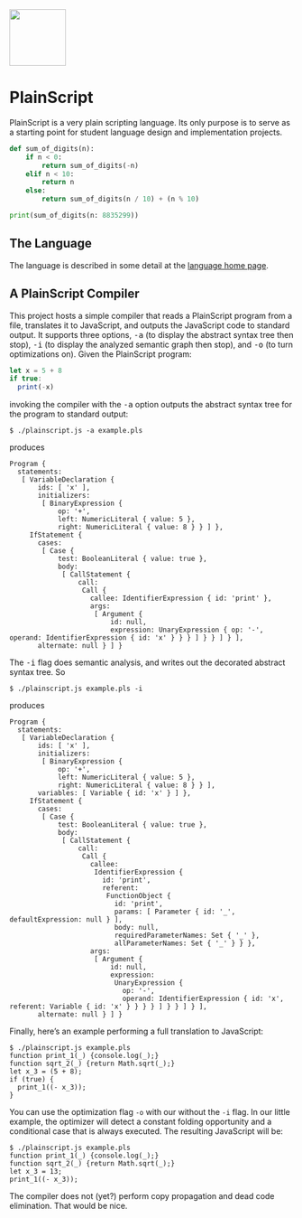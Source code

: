 <img src="https://raw.githubusercontent.com/rtoal/plainscript/master/docs/plainscript-logo.png" width=100 height=100>

# PlainScript

PlainScript is a very plain scripting language. Its only purpose is to serve as a starting point for student language design and implementation projects.

```python
def sum_of_digits(n):
    if n < 0:
        return sum_of_digits(-n)
    elif n < 10:
        return n
    else:
        return sum_of_digits(n / 10) + (n % 10)

print(sum_of_digits(n: 8835299))
```

## The Language

The language is described in some detail at the <a href="https://rtoal.github.io/plainscript/">language home page</a>.</p>

## A PlainScript Compiler

This project hosts a simple compiler that reads a PlainScript program from a file, translates it to JavaScript, and outputs the JavaScript code to standard output. It supports three options, <tt>-a</tt> (to display the abstract syntax tree then stop), <tt>-i</tt> (to display the analyzed semantic graph then stop), and <tt>-o</tt> (to turn optimizations on). Given the PlainScript program:

```javascript
let x = 5 + 8
if true:
  print(-x)
```

invoking the compiler with the <tt>-a</tt> option outputs the abstract syntax tree for the program to standard output:
```
$ ./plainscript.js -a example.pls
```
produces
```
Program {
  statements:
   [ VariableDeclaration {
       ids: [ 'x' ],
       initializers:
        [ BinaryExpression {
            op: '+',
            left: NumericLiteral { value: 5 },
            right: NumericLiteral { value: 8 } } ] },
     IfStatement {
       cases:
        [ Case {
            test: BooleanLiteral { value: true },
            body:
             [ CallStatement {
                 call:
                  Call {
                    callee: IdentifierExpression { id: 'print' },
                    args:
                     [ Argument {
                         id: null,
                         expression: UnaryExpression { op: '-', operand: IdentifierExpression { id: 'x' } } } ] } } ] } ],
       alternate: null } ] }
```
The <tt>-i</tt> flag does semantic analysis, and writes out the decorated abstract syntax tree. So

```
$ ./plainscript.js example.pls -i
```

produces

```
Program {
  statements:
   [ VariableDeclaration {
       ids: [ 'x' ],
       initializers:
        [ BinaryExpression {
            op: '+',
            left: NumericLiteral { value: 5 },
            right: NumericLiteral { value: 8 } } ],
       variables: [ Variable { id: 'x' } ] },
     IfStatement {
       cases:
        [ Case {
            test: BooleanLiteral { value: true },
            body:
             [ CallStatement {
                 call:
                  Call {
                    callee:
                     IdentifierExpression {
                       id: 'print',
                       referent:
                        FunctionObject {
                          id: 'print',
                          params: [ Parameter { id: '_', defaultExpression: null } ],
                          body: null,
                          requiredParameterNames: Set { '_' },
                          allParameterNames: Set { '_' } } },
                    args:
                     [ Argument {
                         id: null,
                         expression:
                          UnaryExpression {
                            op: '-',
                            operand: IdentifierExpression { id: 'x', referent: Variable { id: 'x' } } } } ] } } ] } ],
       alternate: null } ] }
```

Finally, here’s an example performing a full translation to JavaScript:

```
$ ./plainscript.js example.pls
function print_1(_) {console.log(_);}
function sqrt_2(_) {return Math.sqrt(_);}
let x_3 = (5 + 8);
if (true) {
  print_1((- x_3));
}
```

You can use the optimization flag <code>-o</code> with our without the <code>-i</code> flag. In our little example, the optimizer will detect a constant folding opportunity and a conditional case that is always executed. The resulting JavaScript will be:


```
$ ./plainscript.js example.pls
function print_1(_) {console.log(_);}
function sqrt_2(_) {return Math.sqrt(_);}
let x_3 = 13;
print_1((- x_3));
```

The compiler does not (yet?) perform copy propagation and dead code elimination. That would be nice.
